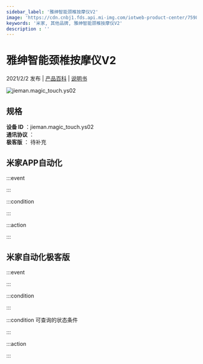 ```yaml
---
sidebar_label: '雅绅智能颈椎按摩仪V2'
image: 'https://cdn.cnbj1.fds.api.mi-img.com/iotweb-product-center/75983dd6ebc098d26f3fd2fb0ee239bc_168透底.png?GalaxyAccessKeyId=AKVGLQWBOVIRQ3XLEW&Expires=9223372036854775807&Signature=9pQL6iKS40sO3XQpnl7fzA5pxhU='
keywords: '米家, 其他品牌, 雅绅智能颈椎按摩仪V2'
description : ''
---
```

# 雅绅智能颈椎按摩仪V2

2021/2/2 发布 | [产品百科](https://home.mi.com/webapp/content/baike/product/index.html?model=jieman.magic_touch.ys02/) | [说明书](https://home.mi.com/views/introduction.html?model=jieman.magic_touch.ys02&region=cn)

![jieman.magic_touch.ys02](https://cdn.cnbj1.fds.api.mi-img.com/iotweb-product-center/75983dd6ebc098d26f3fd2fb0ee239bc_168透底.png?GalaxyAccessKeyId=AKVGLQWBOVIRQ3XLEW&Expires=9223372036854775807&Signature=9pQL6iKS40sO3XQpnl7fzA5pxhU=)

## 规格  
> 
**设备 ID** ：jieman.magic_touch.ys02  
**通讯协议** ：  
**极客版**  ： 待补充 


## 米家APP自动化  

:::event  

:::

:::condition  

:::

:::action   

:::

## 米家自动化极客版  

:::event  

:::

:::condition  

:::

:::condition 可查询的状态条件  

:::

:::action  

:::

        
